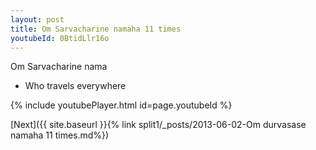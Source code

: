 ```yaml
---
layout: post
title: Om Sarvacharine namaha 11 times
youtubeId: 0BtidLlr16o
---
```

 
 
Om Sarvacharine nama 
 
 -  Who travels everywhere 
 
  
 
  
 
 
 
 
 
 


{% include youtubePlayer.html id=page.youtubeId %}
 
[Next]({{ site.baseurl }}{% link  split1/_posts/2013-06-02-Om durvasase namaha 11 times.md%})
 
